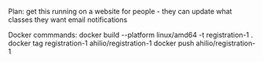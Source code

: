 Plan:
get this running on a website for people - they can update what classes they want
email notifications

Docker commmands:
docker build --platform linux/amd64 -t registration-1 .
docker tag registration-1 ahilio/registration-1
docker push ahilio/registration-1